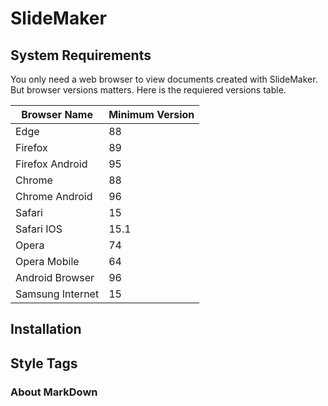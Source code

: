 # SlideMaker

## System Requirements

You only need a web browser to view documents created with SlideMaker. But browser versions matters. Here is the requiered versions table.

Browser Name     | Minimum Version 
-----------------|----------------
Edge             | 88             
Firefox          | 89             
Firefox Android  | 95             
Chrome           | 88             
Chrome Android   | 96             
Safari           | 15             
Safari IOS       | 15.1           
Opera            | 74             
Opera Mobile     | 64             
Android Browser  | 96             
Samsung Internet | 15             

## Installation

## Style Tags

### About MarkDown

